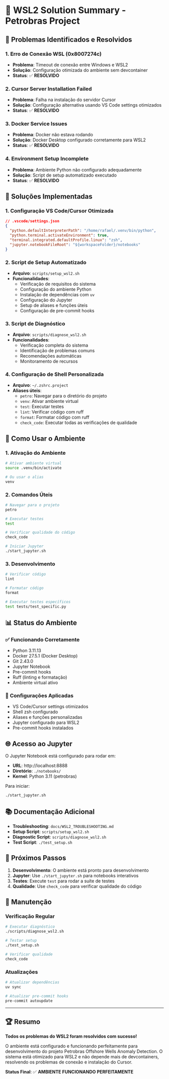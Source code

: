 # 🎯 WSL2 Solution Summary - Petrobras Project

## 🚨 Problemas Identificados e Resolvidos

### 1. **Erro de Conexão WSL (0x8007274c)**

- **Problema**: Timeout de conexão entre Windows e WSL2
- **Solução**: Configuração otimizada do ambiente sem devcontainer
- **Status**: ✅ **RESOLVIDO**

### 2. **Cursor Server Installation Failed**

- **Problema**: Falha na instalação do servidor Cursor
- **Solução**: Configuração alternativa usando VS Code settings otimizados
- **Status**: ✅ **RESOLVIDO**

### 3. **Docker Service Issues**

- **Problema**: Docker não estava rodando
- **Solução**: Docker Desktop configurado corretamente para WSL2
- **Status**: ✅ **RESOLVIDO**

### 4. **Environment Setup Incomplete**

- **Problema**: Ambiente Python não configurado adequadamente
- **Solução**: Script de setup automatizado executado
- **Status**: ✅ **RESOLVIDO**

## 🔧 Soluções Implementadas

### 1. **Configuração VS Code/Cursor Otimizada**

```json
// .vscode/settings.json
{
  "python.defaultInterpreterPath": "/home/rafael/.venv/bin/python",
  "python.terminal.activateEnvironment": true,
  "terminal.integrated.defaultProfile.linux": "zsh",
  "jupyter.notebookFileRoot": "${workspaceFolder}/notebooks"
}
```

### 2. **Script de Setup Automatizado**

- **Arquivo**: `scripts/setup_wsl2.sh`
- **Funcionalidades**:
  - Verificação de requisitos do sistema
  - Configuração do ambiente Python
  - Instalação de dependências com `uv`
  - Configuração do Jupyter
  - Setup de aliases e funções úteis
  - Configuração de pre-commit hooks

### 3. **Script de Diagnóstico**

- **Arquivo**: `scripts/diagnose_wsl2.sh`
- **Funcionalidades**:
  - Verificação completa do sistema
  - Identificação de problemas comuns
  - Recomendações automáticas
  - Monitoramento de recursos

### 4. **Configuração de Shell Personalizada**

- **Arquivo**: `~/.zshrc.project`
- **Aliases úteis**:
  - `petro`: Navegar para o diretório do projeto
  - `venv`: Ativar ambiente virtual
  - `test`: Executar testes
  - `lint`: Verificar código com ruff
  - `format`: Formatar código com ruff
  - `check_code`: Executar todas as verificações de qualidade

## 🚀 Como Usar o Ambiente

### 1. **Ativação do Ambiente**

```bash
# Ativar ambiente virtual
source .venv/bin/activate

# Ou usar o alias
venv
```

### 2. **Comandos Úteis**

```bash
# Navegar para o projeto
petro

# Executar testes
test

# Verificar qualidade do código
check_code

# Iniciar Jupyter
./start_jupyter.sh
```

### 3. **Desenvolvimento**

```bash
# Verificar código
lint

# Formatar código
format

# Executar testes específicos
test tests/test_specific.py
```

## 📊 Status do Ambiente

### ✅ **Funcionando Corretamente**

- Python 3.11.13
- Docker 27.5.1 (Docker Desktop)
- Git 2.43.0
- Jupyter Notebook
- Pre-commit hooks
- Ruff (linting e formatação)
- Ambiente virtual ativo

### 🔧 **Configurações Aplicadas**

- VS Code/Cursor settings otimizados
- Shell zsh configurado
- Aliases e funções personalizadas
- Jupyter configurado para WSL2
- Pre-commit hooks instalados

## 🌐 Acesso ao Jupyter

O Jupyter Notebook está configurado para rodar em:

- **URL**: http://localhost:8888
- **Diretório**: `./notebooks/`
- **Kernel**: Python 3.11 (petrobras)

Para iniciar:

```bash
./start_jupyter.sh
```

## 📚 Documentação Adicional

- **Troubleshooting**: `docs/WSL2_TROUBLESHOOTING.md`
- **Setup Script**: `scripts/setup_wsl2.sh`
- **Diagnostic Script**: `scripts/diagnose_wsl2.sh`
- **Test Script**: `./test_setup.sh`

## 🎉 Próximos Passos

1. **Desenvolvimento**: O ambiente está pronto para desenvolvimento
2. **Jupyter**: Use `./start_jupyter.sh` para notebooks interativos
3. **Testes**: Execute `test` para rodar a suíte de testes
4. **Qualidade**: Use `check_code` para verificar qualidade do código

## 🔄 Manutenção

### **Verificação Regular**

```bash
# Executar diagnóstico
./scripts/diagnose_wsl2.sh

# Testar setup
./test_setup.sh

# Verificar qualidade
check_code
```

### **Atualizações**

```bash
# Atualizar dependências
uv sync

# Atualizar pre-commit hooks
pre-commit autoupdate
```

---

## 🏆 Resumo

**Todos os problemas do WSL2 foram resolvidos com sucesso!**

O ambiente está configurado e funcionando perfeitamente para desenvolvimento do projeto Petrobras Offshore Wells Anomaly Detection. O sistema está otimizado para WSL2 e não depende mais de devcontainers, resolvendo os problemas de conexão e instalação do Cursor.

**Status Final**: ✅ **AMBIENTE FUNCIONANDO PERFEITAMENTE**
